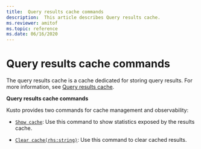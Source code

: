 ```yaml
---
title:  Query results cache commands
description:  This article describes Query results cache.
ms.reviewer: amitof
ms.topic: reference
ms.date: 06/16/2020
---
```

# Query results cache commands

The query results cache is a cache dedicated for storing query results. For more information, see [Query results cache](../query/query-results-cache.md).

**Query results cache commands**

Kusto provides two commands for cache management and observability:

* [`Show cache`](show-query-results-cache-command.md):
   Use this command to show statistics exposed by the results cache.

* [`Clear cache(rhs:string)`](clear-query-results-cache-command.md):
   Use this command to clear cached results.

